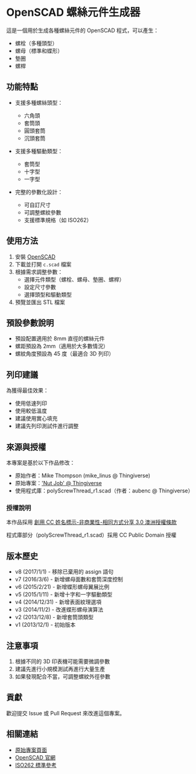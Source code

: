 # OpenSCAD 螺絲元件生成器

這是一個用於生成各種螺絲元件的 OpenSCAD 程式，可以產生：
- 螺栓（多種頭型）
- 螺母（標準和蝶形）
- 墊圈
- 螺桿

## 功能特點

- 支援多種螺絲頭型：
  - 六角頭
  - 套筒頭
  - 圓頭套筒
  - 沉頭套筒

- 支援多種驅動類型：
  - 套筒型
  - 十字型
  - 一字型

- 完整的參數化設計：
  - 可自訂尺寸
  - 可調整螺紋參數
  - 支援標準規格（如 ISO262）

## 使用方法

1. 安裝 [OpenSCAD](https://openscad.org/)
2. 下載並打開 `c.scad` 檔案
3. 根據需求調整參數：
   - 選擇元件類型（螺栓、螺母、墊圈、螺桿）
   - 設定尺寸參數
   - 選擇頭型和驅動類型
4. 預覽並匯出 STL 檔案

## 預設參數說明

- 預設配置適用於 8mm 直徑的螺絲元件
- 螺距預設為 2mm（適用於大多數情況）
- 螺紋角度預設為 45 度（最適合 3D 列印）

## 列印建議

為獲得最佳效果：
- 使用低速列印
- 使用較低溫度
- 建議使用實心填充
- 建議先列印測試件進行調整

## 來源與授權

本專案是基於以下作品修改：
- 原始作者：Mike Thompson (mike_linus @ Thingiverse)
- 原始專案：['Nut Job' @ Thingiverse](http://www.thingiverse.com/thing:8796)
- 使用程式庫：polyScrewThread_r1.scad（作者：aubenc @ Thingiverse）

### 授權說明

本作品採用 [創用 CC 姓名標示-非商業性-相同方式分享 3.0 澳洲授權條款](http://creativecommons.org/licenses/by-nc-sa/3.0/au/deed.zh_TW)

程式庫部分（polyScrewThread_r1.scad）採用 CC Public Domain 授權

## 版本歷史

- v8 (2017/1/1) - 移除已棄用的 assign 語句
- v7 (2016/3/6) - 新增螺母面數和套筒深度控制
- v6 (2015/2/21) - 新增蝶形螺母翼展比例
- v5 (2015/1/11) - 新增十字和一字驅動類型
- v4 (2014/12/31) - 新增表面紋理選項
- v3 (2014/11/2) - 改進蝶形螺母演算法
- v2 (2013/12/8) - 新增套筒頭類型
- v1 (2013/12/1) - 初始版本

## 注意事項

1. 根據不同的 3D 印表機可能需要微調參數
2. 建議先進行小規模測試再進行大量生產
3. 如果發現配合不當，可調整螺紋外徑參數

## 貢獻

歡迎提交 Issue 或 Pull Request 來改進這個專案。

## 相關連結

- [原始專案頁面](http://www.thingiverse.com/thing:8796)
- [OpenSCAD 官網](https://openscad.org/)
- [ISO262 標準參考](https://www.iso.org/standard/2896.html) 